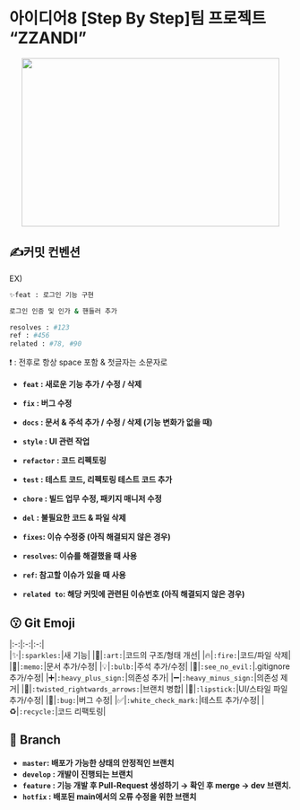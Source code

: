 # 아이디어8 [Step By Step]팀 프로젝트 “ZZANDI” 

<p align="center"><img src="https://user-images.githubusercontent.com/72914519/184625540-53b152f4-cc92-4a50-b95c-4d88411b6a01.png" width="460" height="300"></p>

## ✍커밋 컨벤션


EX)
```bash
✨feat : 로그인 기능 구현

로그인 인증 및 인가 & 핸들러 추가

resolves : #123
ref : #456
related : #78, #90
```
❗  :  전후로 항상 space 포함 & 첫글자는 소문자로
- **`feat` : 새로운 기능 추가 / 수정 / 삭제** 
- **`fix` : 버그 수정**
- **`docs` : 문서 & 주석 추가 / 수정 / 삭제 (기능 변화가 없을 때)**
- **`style` : UI 관련 작업**
- **`refactor` : 코드 리펙토링**
- **`test` : 테스트 코드, 리펙토링 테스트 코드 추가**
- **`chore` : 빌드 업무 수정, 패키지 매니저 수정**
- **`del` : 불필요한 코드 & 파일 삭제**

- **`fixes`: 이슈 수정중 (아직 해결되지 않은 경우)**
- **`resolves`: 이슈를 해결했을 때 사용**
- **`ref`: 참고할 이슈가 있을 때 사용**
- **`related to`: 해당 커밋에 관련된 이슈번호 (아직 해결되지 않은 경우)**

## 😗 Git Emoji
|:-:|:-:|:-:|  
|✨|`:sparkles:`|새 기능|
|🎨|`:art:`|코드의 구조/형태 개선|
|🔥|`:fire:`|코드/파일 삭제|
|📝|`:memo:`|문서 추가/수정|
|💡|`:bulb:`|주석 추가/수정|
|🙈|`:see_no_evil:`|.gitignore 추가/수정|
|➕|`:heavy_plus_sign:`|의존성 추가|
|➖|`:heavy_minus_sign:`|의존성 제거|
|🔀|`:twisted_rightwards_arrows:`|브랜치 병합|
|💄|`:lipstick:`|UI/스타일 파일 추가/수정|
|🐛|`:bug:`|버그 수정|
|✅|`:white_check_mark:`|테스트 추가/수정|
|♻️|`:recycle:`|코드 리팩토링|

## 📌 Branch


- **`master`: 배포가 가능한 상태의 안정적인 브랜치**
- **`develop` : 개발이 진행되는 브랜치**
- **`feature` : 기능 개발 후 Pull-Request 생성하기 → 확인 후 merge → dev 브랜치.**
- **`hotfix` : 배포된 main에서의 오류 수정을 위한 브랜치**
